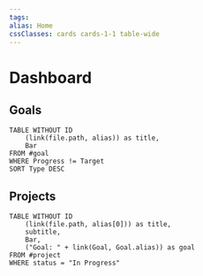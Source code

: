 ```yaml
---
tags: 
alias: Home
cssClasses: cards cards-1-1 table-wide
---
```

# Dashboard


## Goals
```dataview
TABLE WITHOUT ID
	(link(file.path, alias)) as title,
	Bar
FROM #goal
WHERE Progress != Target
SORT Type DESC
```

## Projects
```dataview
TABLE WITHOUT ID
	(link(file.path, alias[0])) as title,
	subtitle,
	Bar,
	("Goal: " + link(Goal, Goal.alias)) as goal
FROM #project
WHERE status = "In Progress"
```
